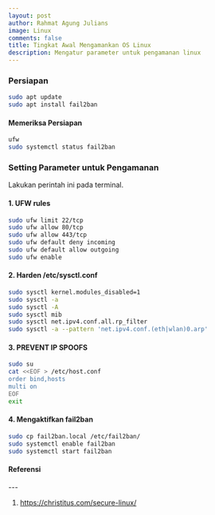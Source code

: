 ```yaml
---
layout: post
author: Rahmat Agung Julians
image: Linux
comments: false
title: Tingkat Awal Mengamankan OS Linux
description: Mengatur parameter untuk pengamanan linux
---
```


### Persiapan 
```bash
sudo apt update
sudo apt install fail2ban
```

#### Memeriksa Persiapan
```bash
ufw
sudo systemctl status fail2ban
```

### Setting Parameter untuk Pengamanan
Lakukan perintah ini pada terminal.

#### 1. UFW rules
```bash
sudo ufw limit 22/tcp  
sudo ufw allow 80/tcp  
sudo ufw allow 443/tcp  
sudo ufw default deny incoming  
sudo ufw default allow outgoing
sudo ufw enable
```
#### 2. Harden /etc/sysctl.conf
```bash
sudo sysctl kernel.modules_disabled=1
sudo sysctl -a
sudo sysctl -A
sudo sysctl mib
sudo sysctl net.ipv4.conf.all.rp_filter
sudo sysctl -a --pattern 'net.ipv4.conf.(eth|wlan)0.arp'
```

#### 3. PREVENT IP SPOOFS
```bash
sudo su
cat <<EOF > /etc/host.conf
order bind,hosts
multi on
EOF
exit
```

#### 4. Mengaktifkan fail2ban
```bash
sudo cp fail2ban.local /etc/fail2ban/
sudo systemctl enable fail2ban
sudo systemctl start fail2ban
```

<h4><b>Referensi</b></h4> 
--- 
<ol>
    <li>
        <a href="https://christitus.com/secure-linux/">https://christitus.com/secure-linux/</a>
    </li>
</ol>